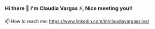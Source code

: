 ### Hi there 👋  I'm Claudia Vargas ⚡, Nice meeting you!!
📫  How to reach me: 
https://www.linkedin.com/in/claudiavargassilva/

<!--
**ClaudiaVargasSilva/ClaudiaVargasSilva** is a ✨ _special_ ✨ repository because its `README.md` (this file) appears on your GitHub profile.

Here are some ideas to get you started:

- 🔭 I’m currently working on ...
- 🌱 I’m currently learning ...
- 👯 I’m looking to collaborate on ...
- 🤔 I’m looking for help with ...
- 💬 Ask me about ...
- 📫 How to reach me: ...
- 😄 Pronouns: ...
- ⚡ Fun fact: ...
-->
